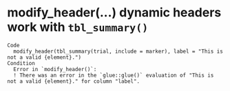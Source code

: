 # modify_header(...) dynamic headers work with `tbl_summary()`

    Code
      modify_header(tbl_summary(trial, include = marker), label = "This is not a valid {element}.")
    Condition
      Error in `modify_header()`:
      ! There was an error in the `glue::glue()` evaluation of "This is not a valid {element}." for column "label".

